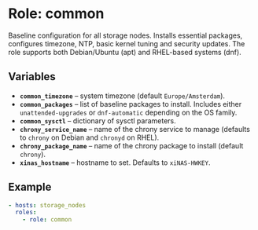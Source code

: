 # Role: common

Baseline configuration for all storage nodes. Installs essential packages, configures timezone, NTP, basic kernel tuning and security updates. The role supports both Debian/Ubuntu (apt) and RHEL-based systems (dnf).

## Variables
* **`common_timezone`** – system timezone (default `Europe/Amsterdam`).
* **`common_packages`** – list of baseline packages to install. Includes either `unattended-upgrades` or `dnf-automatic` depending on the OS family.
* **`common_sysctl`** – dictionary of sysctl parameters.
* **`chrony_service_name`** – name of the chrony service to manage (defaults to `chrony` on Debian and `chronyd` on RHEL).
* **`chrony_package_name`** – name of the chrony package to install (default `chrony`).
* **`xinas_hostname`** – hostname to set. Defaults to `xiNAS-HWKEY`.

## Example
```yaml
- hosts: storage_nodes
  roles:
    - role: common
```
